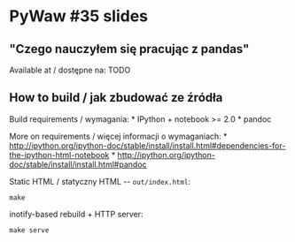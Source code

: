 # PyWaw #35 slides

## "Czego nauczyłem się pracując z pandas"

Available at / dostępne na: <URL> TODO

## How to build / jak zbudować ze źródła

Build requirements / wymagania:
    * IPython + notebook >= 2.0
    * pandoc

More on requirements / więcej informacji o wymaganiach:
    * http://ipython.org/ipython-doc/stable/install/install.html#dependencies-for-the-ipython-html-notebook 
    * http://ipython.org/ipython-doc/stable/install/install.html#pandoc

Static HTML / statyczny HTML -- `out/index.html`:

    make

inotify-based rebuild + HTTP server:

    make serve

